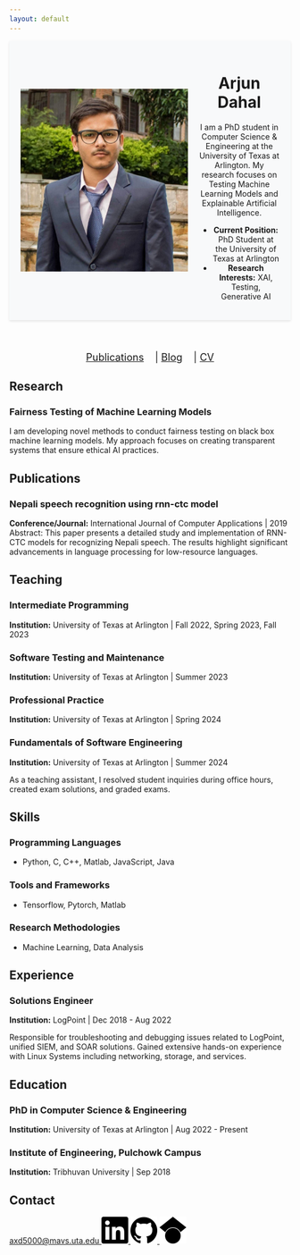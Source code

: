 ```yaml
---
layout: default
---
```


<link rel="stylesheet" type="text/css" href="/assets/css/styles.css">

<header style="background: #f8f9fa; padding: 20px; box-shadow: 0 2px 4px rgba(0,0,0,0.1);">
  <div style="display: flex; align-items: center;">
    <img src="photo.jpg" alt="Arjun Dahal" style="width: 300px; height: auto; margin-right: 20px;">
    <div>
      <h1>Arjun Dahal</h1>
      <p>I am a PhD student in Computer Science & Engineering at the University of Texas at Arlington. My research focuses on Testing Machine Learning Models and Explainable Artificial Intelligence.</p>
      <ul>
        <li><strong>Current Position:</strong> PhD Student at the University of Texas at Arlington</li>
        <li><strong>Research Interests:</strong> XAI, Testing, Generative AI</li>
      </ul>
    </div>
  </div>
</header>

<nav style="text-align: center; margin-top: 20px; font-size: 18px;">
  <a href="/publications/" style="margin-right: 15px;">Publications</a> |
  <a href="/blog/" style="margin-right: 15px;">Blog</a> |
  <a href="/cv/">CV</a>
</nav>



## Research

### Fairness Testing of Machine Learning Models
I am developing novel methods to conduct fairness testing on black box machine learning models. My approach focuses on creating transparent systems that ensure ethical AI practices.



## Publications

### Nepali speech recognition using rnn-ctc model
**Conference/Journal:** International Journal of Computer Applications | 2019
Abstract: This paper presents a detailed study and implementation of RNN-CTC models for recognizing Nepali speech. The results highlight significant advancements in language processing for low-resource languages.



## Teaching

### Intermediate Programming
**Institution:** University of Texas at Arlington | Fall 2022, Spring 2023, Fall 2023

### Software Testing and Maintenance
**Institution:** University of Texas at Arlington | Summer 2023

### Professional Practice
**Institution:** University of Texas at Arlington | Spring 2024

### Fundamentals of Software Engineering
**Institution:** University of Texas at Arlington | Summer 2024

As a teaching assistant, I resolved student inquiries during office hours, created exam solutions, and graded exams.



## Skills

### Programming Languages
- Python, C, C++, Matlab, JavaScript, Java

### Tools and Frameworks
- Tensorflow, Pytorch, Matlab

### Research Methodologies
- Machine Learning, Data Analysis 



## Experience

### Solutions Engineer 
**Institution:** LogPoint | Dec 2018 - Aug 2022

Responsible for troubleshooting and debugging issues related to LogPoint, unified SIEM, and SOAR solutions. Gained extensive hands-on experience with Linux Systems including networking, storage, and services.



## Education

### PhD in Computer Science & Engineering
**Institution:** University of Texas at Arlington | Aug 2022 - Present

### Institute of Engineering, Pulchowk Campus
**Institution:** Tribhuvan University | Sep 2018



## Contact

<!-- Display Email -->
<a Email: href="mailto:axd5000@mavs.uta.edu">
  axd5000@mavs.uta.edu
</a>

<!-- LinkedIn -->
<a href="https://www.linkedin.com/in/arjdahal/">
  <img src="linkedin.svg" alt="LinkedIn" class="contact-icon">
</a>

<!-- GitHub -->
<a href="https://github.com/ajdahal">
  <img src="github.svg" alt="GitHub" class="contact-icon">
</a>

<!-- Google Scholar -->
<a href="https://scholar.google.com/citations?hl=en&user=fI9pyVIAAAAJ">
  <img src="googlescholar.svg" alt="Google Scholar" class="contact-icon">
</a>
